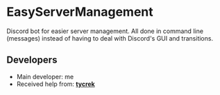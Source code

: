 # EasyServerManagement
Discord bot for easier server management. All done in command line (messages) instead of having to deal with Discord's GUI and transitions.

## Developers
- Main developer: me
- Received help from: **[tycrek](https://github.com/tycrek)**
